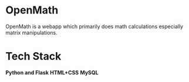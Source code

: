 # OpenMath

OpenMath is a webapp which primarily does math calculations especially matrix manipulations.

# Tech Stack

<b>Python and Flask</b>
<b>HTML+CSS</b>
<b>MySQL</b>

